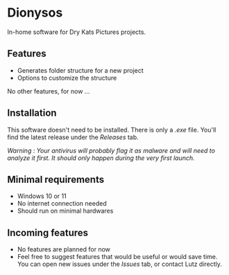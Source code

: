 # Dionysos

In-home software for Dry Kats Pictures projects.

## Features

- Generates folder structure for a new project
- Options to customize the structure

No other features, for now ...

## Installation

This software doesn't need to be installed. There is only a *.exe* file. You'll find the latest release under the *Releases* tab.

*Warning : Your antivirus will probably flag it as malware and will need to analyze it first. It should only happen during the very first launch.*

## Minimal requirements

- Windows 10 or 11
- No internet connection needed
- Should run on minimal hardwares

## Incoming features

- No features are planned for now
- Feel free to suggest features that would be useful or would save time. You can open new issues under the *Issues* tab, or contact Lutz directly.